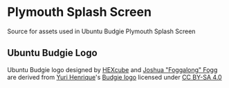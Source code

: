 Plymouth Splash Screen
======================
Source for assets used in Ubuntu Budgie Plymouth Splash Screen

Ubuntu Budgie Logo
-----------------
Ubuntu Budgie logo designed by [HEXcube][HEXcube] and [Joshua "Foggalong" Fogg][foggalong] are derived from [Yuri Henrique][yurihenriq]'s [Budgie logo][budgie-original] licensed under [CC BY-SA 4.0][CC-BY-SA4]


[HEXcube]: https://deviantart.com/HEXcube "HEXcube's DeviantArt page"
[foggalong]: https://github.com/Foggalong "Joshua Fogg's GitHub page"
[yurihenriq]: https://yurihenriq.deviantart.com "Yuri Henrique's DeviantArt page"

[budgie-original]: https://www.dropbox.com/sh/tbk1qozkzdh2642/AABKy_vIDPC4Oas_7sVKzYm7a/BudgieV3/budgie2.svg "Original Budgie logo on Yuri Henrique's Dropbox"

[CC-BY-SA4]: https://creativecommons.org/licenses/by-sa/4.0/ "More info on CC BY-SA 4.0"

